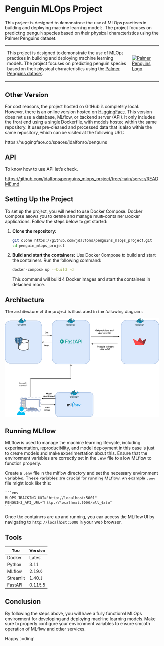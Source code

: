 # Penguin MLOps Project
This project is designed to demonstrate the use of MLOps practices in building and deploying machine learning models. The project focuses on predicting penguin species based on their physical characteristics using the Palmer Penguins dataset.
<table>
<tr>
<td>

This project is designed to demonstrate the use of MLOps practices in building and deploying machine learning models. The project focuses on predicting penguin species based on their physical characteristics using the [Palmer Penguins dataset](https://github.com/allisonhorst/palmerpenguins).

</td>
<td>

<a href="https://github.com/allisonhorst/palmerpenguins">
    <img src="https://github.com/allisonhorst/palmerpenguins/blob/8957207b78d6ccd1b4654a9dd9c9041b657478ab/man/figures/logo.png?raw=true" alt="Palmer Penguins Logo" width="700"/>
</a>

</td>
</tr>
</table>

</table>

## Other Version

For cost reasons, the project hosted on GitHub is completely local. However, there is an online version hosted on [HuggingFace](https://huggingface.co/spaces/jdalfonso/penguins/tree/main). This version does not use a database, MLflow, or backend server (API). It only includes the front end using a single Dockerfile, with models hosted within the same repository. It uses pre-cleaned and processed data that is also within the same repository, which can be visited at the following URL:

https://huggingface.co/spaces/jdalfonso/penguins

## API

To know how to use API let's check.

https://github.com/jdalfons/penguins_mlops_project/tree/main/server/README.md 


## Setting Up the Project

To set up the project, you will need to use Docker Compose. Docker Compose allows you to define and manage multi-container Docker applications. Follow the steps below to get started:

1. **Clone the repository:**
    ```sh
    git clone https://github.com/jdalfons/penguins_mlops_project.git
    cd penguin_mlops_project
    ```

2. **Build and start the containers:**
    Use Docker Compose to build and start the containers. Run the following command:
    ```sh
    docker-compose up --build -d
    ```

    This command will build 4 Docker images and start the containers in detached mode.

## Architecture

The architecture of the project is illustrated in the following diagram:

![MLOps Architecture](https://github.com/jdalfons/penguins_mlops_project/raw/main/diagram/docker_mlops.png)


## Running MLflow

MLflow is used to manage the machine learning lifecycle, including experimentation, reproducibility, and model deployment in this case is just to create models and make experimentation about this. Ensure that the environment variables are correctly set in the `.env` file to allow MLflow to function properly.

Create a `.env` file in the mlflow directory and set the necessary environment variables. These variables are crucial for running MLflow. An example `.env` file might look like this:

    ```env
    MLOPS_TRACKING_URI="http://localhost:5001" 
    PENGUINS_API_URL="http://localhost:8000/all_data"
    ```

Once the containers are up and running, you can access the MLflow UI by navigating to `http://localhost:5000` in your web browser.

## Tools

| Tool      | Version  |
|-----------|----------|
| Docker    | Latest   |
| Python    | 3.11     |
| MLflow    | 2.19.0   |
| Streamlit | 1.40.1   |
| FastAPI   | 0.115.5  |

## Conclusion

By following the steps above, you will have a fully functional MLOps environment for developing and deploying machine learning models. Make sure to properly configure your environment variables to ensure smooth operation of MLflow and other services.

Happy coding!

